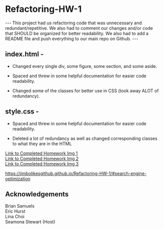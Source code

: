 # Refactoring-HW-1

 --- This project had us refactoring code that was unnecessary and redundant/repetitive. We also had to comment our changes and/or code that SHOULD be organized for better readability. We also had to add a README file and push everything to our main repo on Github. ---

index.html - 
----------
* Changed every single div, some figure, some section, and some aside.

* Spaced and threw in some helpful documentation for easier code readability.

* Changed some of the classes for better use in CSS (took away ALOT of redundancy).

style.css - 
---------
* Spaced and threw in some helpful documentation for easier code readability.

* Deleted a lot of redundancy as well as changed corresponding classes to what they are in the HTML

[Link to Completed Homework Img 1](./assets/images/homework-1-screenshot.png) <br/>
[Link to Completed Homework Img 2](./assets/images/homework-2-screenshot-2.png) <br/>
[Link to Completed Homework Img 3](./assets/images/homework-1-screenshot-3.png) <br/>

https://jimbolikesgithub.github.io/Refactoring-HW-1/#search-engine-optimization

Acknowledgements
----------------
Brian Samuels <br/>
Eric Hurst <br/>
Lina Choi <br/>
Seamona Stewart (Host)
